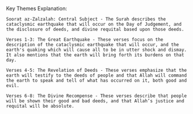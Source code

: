 Key Themes Explanation:

    Soorat az-Zalzalah: Central Subject - The Surah describes the cataclysmic earthquake that will occur on the Day of Judgement, and the disclosure of deeds, and divine requital based upon those deeds.

    Verses 1-3: The Great Earthquake - These verses focus on the description of the cataclysmic earthquake that will occur, and the earth's quaking which will cause all to be in utter shock and dismay. It also mentions that the earth will bring forth its burdens on that day.

    Verses 4-5: The Revelation of Deeds - These verses emphasize that the earth will testify to the deeds of people and that Allah will command the earth to speak and tell of what has occurred on it, both good and evil.

    Verses 6-8: The Divine Recompense - These verses describe that people will be shown their good and bad deeds, and that Allah’s justice and requital will be absolute.
